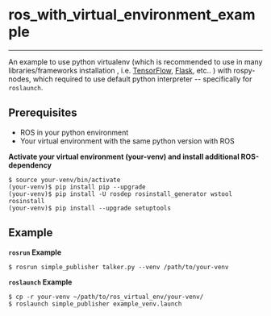 <!--
 * @Author: Shuai Wang
 * @Github: https://github.com/wsustcid
 * @Version: 1.0.0
 * @Date: 2020-11-12 22:09:28
 * @LastEditTime: 2020-11-12 22:09:28
 * @Description:  
-->
# ros_with_virtual_environment_example
-------

An example to use python virtualenv
(which is recommended to use in many libraries/frameworks installation
, i.e. [TensorFlow](https://www.tensorflow.org/install/install_linux#InstallingVirtualenv),
 [Flask](http://flask.pocoo.org/docs/0.12/installation/),
 etc.. )
with rospy-nodes, which required to use default python interpreter
-- specifically for `roslaunch`.

## Prerequisites
 - ROS in your python environment
 - Your virtual environment with the same python version with ROS

 **Activate your virtual environment (your-venv)
 and install additional ROS-dependency**
~~~
$ source your-venv/bin/activate
(your-venv)$ pip install pip --upgrade
(your-venv)$ pip install -U rosdep rosinstall_generator wstool rosinstall
(your-venv)$ pip install --upgrade setuptools
~~~



## Example

**`rosrun` Example**
~~~
$ rosrun simple_publisher talker.py --venv /path/to/your-venv
~~~
**`roslaunch` Example**
~~~
$ cp -r your-venv ~/path/to/ros_virtual_env/your-venv/
$ roslaunch simple_publisher example_venv.launch
~~~


